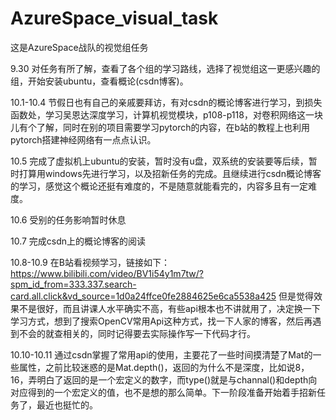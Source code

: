 # AzureSpace_visual_task
这是AzureSpace战队的视觉组任务

9.30 对任务有所了解，查看了各个组的学习路线，选择了视觉组这一更感兴趣的组，开始安装ubuntu，查看概论(csdn博客)。

10.1-10.4 节假日也有自己的亲戚要拜访，有对csdn的概论博客进行学习，到损失函数处，学习吴恩达深度学习，计算机视觉模块，p108-p118，对卷积网络这一块儿有个了解，同时在别的项目需要学习pytorch的内容，在b站的教程上也利用pytorch搭建神经网络有一点点认识。

10.5 完成了虚拟机上ubuntu的安装，暂时没有u盘，双系统的安装要等后续，暂时打算用windows先进行学习，以及招新任务的完成。且继续进行csdn概论博客的学习，感觉这个概论还挺有难度的，不是随意就能看完的，内容多且有一定难度。

10.6 受别的任务影响暂时休息

10.7 完成csdn上的概论博客的阅读

10.8-10.9 在B站看视频学习，链接如下：https://www.bilibili.com/video/BV1i54y1m7tw/?spm_id_from=333.337.search-card.all.click&vd_source=1d0a24ffce0fe2884625e6ca5538a425
但是觉得效果不是很好，而且讲课人水平确实不高，有些api根本也不讲就用了，决定换一下学习方式，想到了搜索OpenCV常用Api这种方式，找一下人家的博客，然后再遇到不会的就查相关的，同时记得要去实际操作写一下代码才行。
  
10.10-10.11 通过csdn掌握了常用api的使用，主要花了一些时间摸清楚了Mat的一些属性，之前比较迷惑的是Mat.depth()，返回的为什么不是深度，比如说8， 16，弄明白了返回的是一个宏定义的数字，而type()就是与channal()和depth向对应得到的一个宏定义的值，也不是想的那么简单。下一阶段准备开始着手招新任务了，最近也挺忙的。
